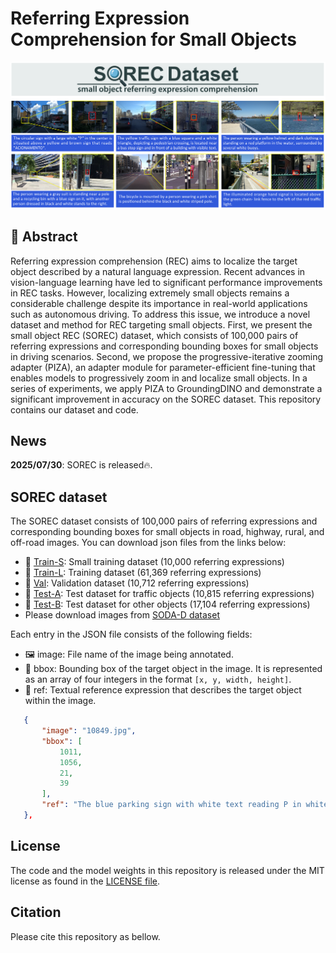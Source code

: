 # Referring Expression Comprehension for Small Objects

![sorec_image](resources/sorec/sorec_image.png)

## 📝 Abstract

Referring expression comprehension (REC) aims to localize the target object described by a natural language expression.
Recent advances in vision-language learning have led to significant performance improvements in REC tasks.
However, localizing extremely small objects remains a considerable challenge despite its importance in real-world applications such as autonomous driving.
To address this issue, we introduce a novel dataset and method for REC targeting small objects.
First, we present the small object REC (SOREC) dataset, which consists of 100,000 pairs of referring expressions and corresponding bounding boxes for small objects in driving scenarios.
Second, we propose the progressive-iterative zooming adapter (PIZA), an adapter module for parameter-efficient fine-tuning that enables models to progressively zoom in and localize small objects.
In a series of experiments, we apply PIZA to GroundingDINO and demonstrate a significant improvement in accuracy on the SOREC dataset. This repository contains our dataset and code.

## News
**2025/07/30**: SOREC is released🔥.

## SOREC dataset

The SOREC dataset consists of 100,000 pairs of referring expressions and corresponding bounding boxes for small objects in road, highway, rural, and off-road images. You can download json files from the links below:

- 📂 [Train-S](./dataset/sorec/trainS.json): Small training dataset (10,000 referring expressions)
- 📂 [Train-L](./dataset/sorec/trainL.json): Training dataset (61,369 referring expressions)
- 📂 [Val](./dataset/sorec/val.json): Validation dataset (10,712 referring expressions)
- 📂 [Test-A](./dataset/sorec/testA.json): Test dataset for traffic objects (10,815 referring expressions)
- 📂 [Test-B](./dataset/sorec/testB.json): Test dataset for other objects (17,104 referring expressions)
- Please download images from [SODA-D dataset](https://shaunyuan22.github.io/SODA/)

Each entry in the JSON file consists of the following fields:

- 🖼️ image: File name of the image being annotated.
- 🚗 bbox: Bounding box of the target object in the image. It is represented as an array of four integers in the format `[x, y, width, height]`.
- 📝 ref: Textual reference expression that describes the target object within the image.

 ```json
    {
        "image": "10849.jpg",
        "bbox": [
            1011,
            1056,
            21,
            39
        ],
        "ref": "The blue parking sign with white text reading P in white is situated above and to the left of the blue informational sign."
    },
```

## License
The code and the model weights in this repository is released under the MIT license as found in the [LICENSE file](LICENSE).


## Citation

Please cite this repository as bellow.
```

```
